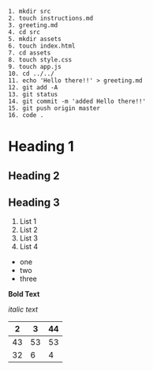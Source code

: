 ```
1. mkdir src
2. touch instructions.md
3. greeting.md
4. cd src
5. mkdir assets
6. touch index.html
7. cd assets
8. touch style.css
9. touch app.js
10. cd ../../
11. echo 'Hello there!!' > greeting.md
12. git add -A
13. git status
14. git commit -m 'added Hello there!!'
15. git push origin master
16. code .
```

# Heading 1
## Heading 2
## Heading 3


1. List 1
1. List 2
1. List 3
1. List 4

* one
* two
* three

**Bold Text**

_italic text_

| 2  | 3  | 44 |
|----|----|----|
| 43 | 53 | 53 |
| 32 | 6  | 4  |